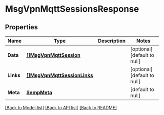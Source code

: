 # MsgVpnMqttSessionsResponse

## Properties
Name | Type | Description | Notes
------------ | ------------- | ------------- | -------------
**Data** | [**[]MsgVpnMqttSession**](MsgVpnMqttSession.md) |  | [optional] [default to null]
**Links** | [**[]MsgVpnMqttSessionLinks**](MsgVpnMqttSessionLinks.md) |  | [optional] [default to null]
**Meta** | [**SempMeta**](SempMeta.md) |  | [default to null]

[[Back to Model list]](../README.md#documentation-for-models) [[Back to API list]](../README.md#documentation-for-api-endpoints) [[Back to README]](../README.md)


